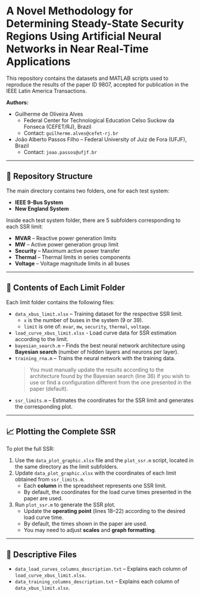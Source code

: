 # A Novel Methodology for Determining Steady-State Security Regions Using Artificial Neural Networks in Near Real-Time Applications

This repository contains the datasets and MATLAB scripts used to reproduce the results of the paper ID 9807, accepted for publication in the IEEE Latin America Transactions.

**Authors:**
- Guilherme de Oliveira Alves
  - Federal Center for Technological Education Celso Suckow da Fonseca (CEFET/RJ), Brazil
  - Contact: `guilherme.alves@cefet-rj.br`
- João Alberto Passos Filho
  – Federal University of Juiz de Fora (UFJF), Brazil
  - Contact: `joao.passos@ufjf.br`
  
---
## 📁 Repository Structure

The main directory contains two folders, one for each test system:

- **IEEE 9-Bus System**
- **New England System**

Inside each test system folder, there are 5 subfolders corresponding to each SSR limit:
- **MVAR** – Reactive power generation limits  
- **MW** – Active power generation group limit  
- **Security** – Maximum active power transfer  
- **Thermal** – Thermal limits in series components  
- **Voltage** – Voltage magnitude limits in all buses  

---

## 📑 Contents of Each Limit Folder

Each limit folder contains the following files:

- `data_xbus_limit.xlsx` – Training dataset for the respective SSR limit.  
  - `x` is the number of buses in the system (9 or 39).  
  - `limit` is one of: `mvar`, `mw`, `security`, `thermal`, `voltage`.  
- `load_curve_xbus_limit.xlsx` - Load curve data for SSR estimation according to the limit.  
- `bayesian_search.m` – Finds the best neural network architecture using **Bayesian search** (number of hidden layers and neurons per layer).  
- `training_rna.m` – Trains the neural network with the training data.  
  > You must manually update the results according to the architecture found by the Bayesian search (line 36) if you wish to use or find a configuration different from the one presented in the paper (default).  
- `ssr_limits.m` – Estimates the coordinates for the SSR limit and generates the corresponding plot.

---

## 📈 Plotting the Complete SSR

To plot the full SSR:

1. Use the `data_plot_graphic.xlsx` file and the `plot_ssr.m` script, located in the same directory as the limit subfolders.  
2. Update `data_plot_graphic.xlsx` with the coordinates of each limit obtained from `ssr_limits.m`.  
   - Each **column** in the spreadsheet represents one SSR limit.
   - By default, the coordinates for the load curve times presented in the paper are used.  
3. Run `plot_ssr.m` to generate the SSR plot.  
   - Update the **operating point** (lines 18–22) according to the desired load curve time.  
   - By default, the times shown in the paper are used.  
   - You may need to adjust **scales** and **graph formatting**.

---

## 📝 Descriptive Files

- `data_load_curves_columns_description.txt` – Explains each column of `load_curve_xbus_limit.xlsx`.
- `data_training_columns_description.txt` – Explains each column of `data_xbus_limit.xlsx`.

